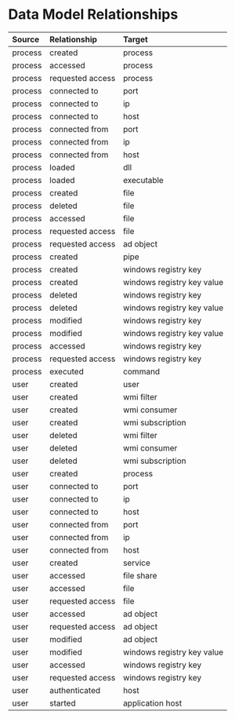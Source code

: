 # Data Model Relationships

|Source|Relationship|Target|
| :---| :---| :---|
|process|created|process|
|process|accessed|process|
|process|requested access|process|
|process|connected to|port|
|process|connected to|ip|
|process|connected to|host|
|process|connected from|port|
|process|connected from|ip|
|process|connected from|host|
|process|loaded|dll|
|process|loaded|executable|
|process|created|file|
|process|deleted|file|
|process|accessed|file|
|process|requested access|file|
|process|requested access|ad object|
|process|created|pipe|
|process|created|windows registry key|
|process|created|windows registry key value|
|process|deleted|windows registry key|
|process|deleted|windows registry key value|
|process|modified|windows registry key|
|process|modified|windows registry key value|
|process|accessed|windows registry key|
|process|requested access|windows registry key|
|process|executed|command|
|user|created|user|
|user|created|wmi filter|
|user|created|wmi consumer|
|user|created|wmi subscription|
|user|deleted|wmi filter|
|user|deleted|wmi consumer|
|user|deleted|wmi subscription|
|user|created|process|
|user|connected to|port|
|user|connected to|ip|
|user|connected to|host|
|user|connected from|port|
|user|connected from|ip|
|user|connected from|host|
|user|created|service|
|user|accessed|file share|
|user|accessed|file|
|user|requested access|file|
|user|accessed|ad object|
|user|requested access|ad object|
|user|modified|ad object|
|user|modified|windows registry key value|
|user|accessed|windows registry key|
|user|requested access|windows registry key|
|user|authenticated|host|
|user|started|application host|
